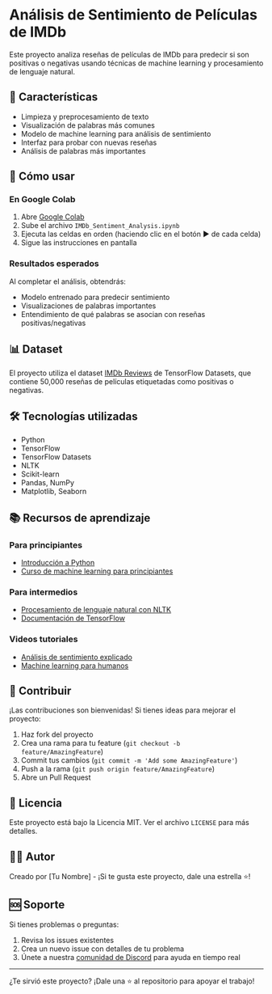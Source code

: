 # Análisis de Sentimiento de Películas de IMDb

Este proyecto analiza reseñas de películas de IMDb para predecir si son positivas o negativas usando técnicas de machine learning y procesamiento de lenguaje natural.

## 🌟 Características

- Limpieza y preprocesamiento de texto
- Visualización de palabras más comunes
- Modelo de machine learning para análisis de sentimiento
- Interfaz para probar con nuevas reseñas
- Análisis de palabras más importantes

## 🚀 Cómo usar

### En Google Colab

1. Abre [Google Colab](https://colab.research.google.com/)
2. Sube el archivo `IMDb_Sentiment_Analysis.ipynb`
3. Ejecuta las celdas en orden (haciendo clic en el botón ▶️ de cada celda)
4. Sigue las instrucciones en pantalla

### Resultados esperados

Al completar el análisis, obtendrás:
- Modelo entrenado para predecir sentimiento
- Visualizaciones de palabras importantes
- Entendimiento de qué palabras se asocian con reseñas positivas/negativas

## 📊 Dataset

El proyecto utiliza el dataset [IMDb Reviews](https://www.tensorflow.org/datasets/catalog/imdb_reviews) de TensorFlow Datasets, que contiene 50,000 reseñas de películas etiquetadas como positivas o negativas.

## 🛠️ Tecnologías utilizadas

- Python
- TensorFlow
- TensorFlow Datasets
- NLTK
- Scikit-learn
- Pandas, NumPy
- Matplotlib, Seaborn

## 📚 Recursos de aprendizaje

### Para principiantes
- [Introducción a Python](https://www.learnpython.org/)
- [Curso de machine learning para principiantes](https://www.coursera.org/learn/machine-learning)

### Para intermedios
- [Procesamiento de lenguaje natural con NLTK](https://www.nltk.org/book/)
- [Documentación de TensorFlow](https://www.tensorflow.org/tutorials)

### Videos tutoriales
- [Análisis de sentimiento explicado](https://www.youtube.com/watch?v=8S3qHHUKqYk)
- [Machine learning para humanos](https://www.youtube.com/watch?v=JMUxmLyrhSk)

## 🤝 Contribuir

¡Las contribuciones son bienvenidas! Si tienes ideas para mejorar el proyecto:

1. Haz fork del proyecto
2. Crea una rama para tu feature (`git checkout -b feature/AmazingFeature`)
3. Commit tus cambios (`git commit -m 'Add some AmazingFeature'`)
4. Push a la rama (`git push origin feature/AmazingFeature`)
5. Abre un Pull Request

## 📝 Licencia

Este proyecto está bajo la Licencia MIT. Ver el archivo `LICENSE` para más detalles.

## 👨‍💻 Autor

Creado por [Tu Nombre] - ¡Si te gusta este proyecto, dale una estrella ⭐!

## 🆘 Soporte

Si tienes problemas o preguntas:
1. Revisa los issues existentes
2. Crea un nuevo issue con detalles de tu problema
3. Únete a nuestra [comunidad de Discord]([link]) para ayuda en tiempo real

---

¿Te sirvió este proyecto? ¡Dale una ⭐ al repositorio para apoyar el trabajo!
